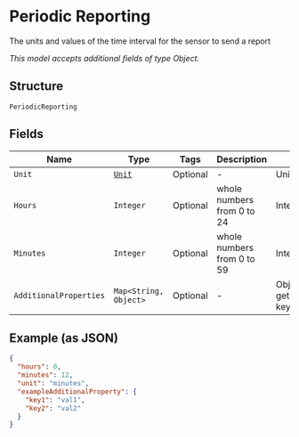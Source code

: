 
# Periodic Reporting

The units and values of the time interval for the sensor to send a report

*This model accepts additional fields of type Object.*

## Structure

`PeriodicReporting`

## Fields

| Name | Type | Tags | Description | Getter | Setter |
|  --- | --- | --- | --- | --- | --- |
| `Unit` | [`Unit`](../../doc/models/unit.md) | Optional | - | Unit getUnit() | setUnit(Unit unit) |
| `Hours` | `Integer` | Optional | whole numbers from 0 to 24 | Integer getHours() | setHours(Integer hours) |
| `Minutes` | `Integer` | Optional | whole numbers from 0 to 59 | Integer getMinutes() | setMinutes(Integer minutes) |
| `AdditionalProperties` | `Map<String, Object>` | Optional | - | Object getAdditionalProperty(String key) | additionalProperty(String key, Object value) |

## Example (as JSON)

```json
{
  "hours": 0,
  "minutes": 12,
  "unit": "minutes",
  "exampleAdditionalProperty": {
    "key1": "val1",
    "key2": "val2"
  }
}
```

